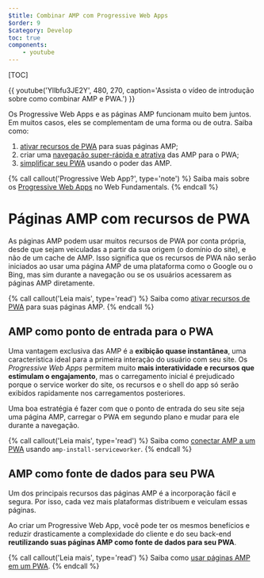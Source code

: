 ```yaml
---
$title: Combinar AMP com Progressive Web Apps
$order: 9
$category: Develop
toc: true
components:
    - youtube
---
```

[TOC]

{{ youtube('Yllbfu3JE2Y', 480, 270, caption='Assista o vídeo de introdução sobre como combinar AMP e PWA.') }}

Os Progressive Web Apps e as páginas AMP funcionam muito bem juntos. Em muitos casos, eles se complementam de uma forma ou de outra. Saiba como:

1. [ativar recursos de PWA](/pt_br/docs/guides/pwa-amp/amp-as-pwa.html) para suas páginas AMP;
2. criar uma [navegação super-rápida e atrativa](/pt_br/docs/guides/pwa-amp/amp-to-pwa.html) das AMP para o PWA;
3. [simplificar seu PWA](/pt_br/docs/guides/pwa-amp/amp-in-pwa.html) usando o poder das AMP.

{% call callout('Progressive Web App?', type='note') %}
Saiba mais sobre os [Progressive Web Apps](https://developers.google.com/web/progressive-web-apps/) no Web Fundamentals.
{% endcall %}

# Páginas AMP com recursos de PWA

As páginas AMP podem usar muitos recursos de PWA por conta própria, desde que sejam veiculadas a partir da sua origem (o domínio do site), e não de um cache de AMP. Isso significa que os recursos de PWA não serão iniciados ao usar uma página AMP de uma plataforma como o Google ou o Bing, mas sim durante a navegação ou se os usuários acessarem as páginas AMP diretamente.

{% call callout('Leia mais', type='read') %}
Saiba como [ativar recursos de PWA](/pt_br/docs/guides/pwa-amp/amp-as-pwa.html) para suas páginas AMP.
{% endcall %}

## AMP como ponto de entrada para o PWA

Uma vantagem exclusiva das AMP é a **exibição quase instantânea**, uma característica ideal para a primeira interação do usuário com seu site. Os *Progressive Web Apps* permitem muito **mais interatividade e recursos que estimulam o engajamento**, mas o carregamento inicial é prejudicado porque o service worker do site, os recursos e o shell do app só serão exibidos rapidamente nos carregamentos posteriores.

Uma boa estratégia é fazer com que o ponto de entrada do seu site seja uma página AMP, carregar o PWA em segundo plano e mudar para ele durante a navegação.

{% call callout('Leia mais', type='read') %}
Saiba como [conectar AMP a um PWA](/pt_br/docs/guides/pwa-amp/amp-to-pwa.html) usando `amp-install-serviceworker`.
{% endcall %}

## AMP como fonte de dados para seu PWA

Um dos principais recursos das páginas AMP é a incorporação fácil e segura. Por isso, cada vez mais plataformas distribuem e veiculam essas páginas.

Ao criar um Progressive Web App, você pode ter os mesmos benefícios e reduzir drasticamente a complexidade do cliente e do seu back-end **reutilizando suas páginas AMP como fonte de dados para seu PWA**.

{% call callout('Leia mais', type='read') %}
Saiba como [usar páginas AMP em um PWA](/pt_br/docs/guides/pwa-amp/amp-in-pwa.html).
{% endcall %}
 
 
